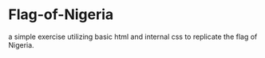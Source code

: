 # Flag-of-Nigeria
a simple exercise utilizing basic html and internal css to replicate the flag of Nigeria.
